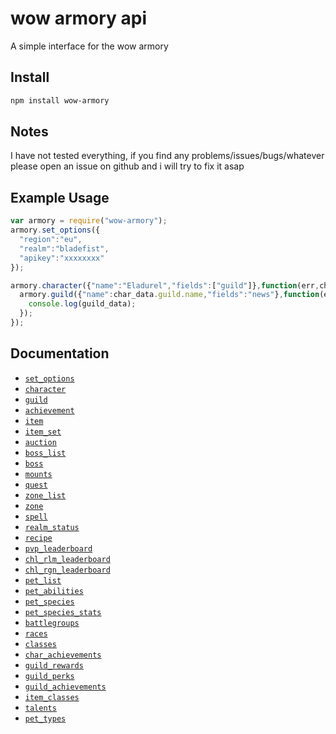 # wow armory api

A simple interface for the wow armory

## Install
```bash
npm install wow-armory
```

## Notes

I have not tested everything, if you find any problems/issues/bugs/whatever please open an issue on github and i will try to fix it asap


## Example Usage
```js
var armory = require("wow-armory");
armory.set_options({
  "region":"eu",
  "realm":"bladefist",
  "apikey":"xxxxxxxx"
});

armory.character({"name":"Eladurel","fields":["guild"]},function(err,char_data){
  armory.guild({"name":char_data.guild.name,"fields":"news"},function(err,guild_data){
    console.log(guild_data);
  });
});

```

## Documentation

* [`set_options`](DOCS.md#set_options)
* [`character`](DOCS.md#character)
* [`guild`](DOCS.md#guild)
* [`achievement`](DOCS.md#achievement)
* [`item`](DOCS.md#item)
* [`item_set`](DOCS.md#item_set)
* [`auction`](DOCS.md#auction)
* [`boss_list`](DOCS.md#boss_list)
* [`boss`](DOCS.md#boss)
* [`mounts`](DOCS.md#mounts)
* [`quest`](DOCS.md#quest)
* [`zone_list`](DOCS.md#zone_list)
* [`zone`](DOCS.md#zone)
* [`spell`](DOCS.md#spell)
* [`realm_status`](DOCS.md#realm_status)
* [`recipe`](DOCS.md#recipe)
* [`pvp_leaderboard`](DOCS.md#pvp_leaderboard)
* [`chl_rlm_leaderboard`](DOCS.md#chl_rlm_leaderboard)
* [`chl_rgn_leaderboard`](DOCS.md#chl_rgn_leaderboard)
* [`pet_list`](DOCS.md#pet_list)
* [`pet_abilities`](DOCS.md#pet_abilities)
* [`pet_species`](DOCS.md#pet_species)
* [`pet_species_stats`](DOCS.md#pet_species_stats)
* [`battlegroups`](DOCS.md#battlegroups)
* [`races`](DOCS.md#races)
* [`classes`](DOCS.md#classes)
* [`char_achievements`](DOCS.md#char_achievements)
* [`guild_rewards`](DOCS.md#guild_rewards)
* [`guild_perks`](DOCS.md#guild_perks)
* [`guild_achievements`](DOCS.md#guild_achievements)
* [`item_classes`](DOCS.md#item_classes)
* [`talents`](DOCS.md#talents)
* [`pet_types`](DOCS.md#pet_types)
